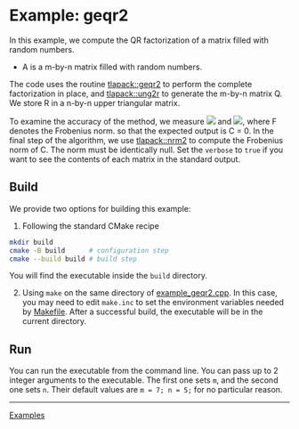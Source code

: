 # Example: geqr2

In this example, we compute the QR factorization of a matrix filled with random numbers.

- A is a m-by-n matrix filled with random numbers.

The code uses the routine [tlapack::geqr2](../../include/lapack/geqr2.hpp) to perform the complete factorization in place, and [tlapack::ung2r](../../include/lapack/ung2r.hpp) to generate the m-by-n matrix Q. We store R in a n-by-n upper triangular matrix.

To examine the accuracy of the method, we measure
<img src="https://latex.codecogs.com/gif.latex?\|Q^tQ&space;-&space;I\|_F" />
and
<img src="https://latex.codecogs.com/gif.latex?\|QR&space;-&space;A\|_F/\|A\|_F" />,
where F denotes the Frobenius norm.
so that the expected output is C = 0. In the final step of the algorithm, we use [tlapack::nrm2](../../include/blas/nrm2.hpp) to compute the Frobenius norm of C. The norm must be identically null. Set the `verbose` to `true` if you want to see the contents of each matrix in the standard output.

## Build

We provide two options for building this example:

1. Following the standard CMake recipe

```sh
mkdir build
cmake -B build      # configuration step
cmake --build build # build step
```

You will find the executable inside the `build` directory.

2. Using `make` on the same directory of [example_geqr2.cpp](example_geqr2.cpp). In this case, you may need to edit `make.inc` to set the environment variables needed by [Makefile](Makefile). After a successful build, the executable will be in the current directory.

## Run

You can run the executable from the command line. You can pass up to 2 integer arguments to the executable. The first one sets `m`, and the second one sets `n`. Their default values are `m = 7; n = 5;` for no particular reason.

---

[Examples](../README.md#geqr2)